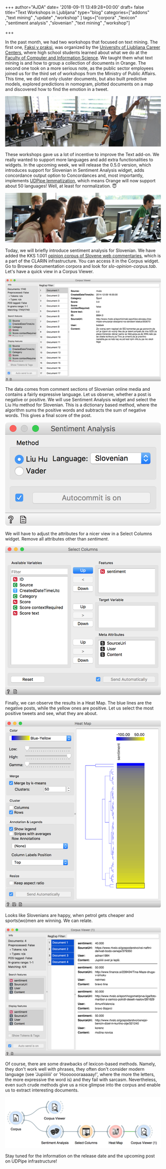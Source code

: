 +++
author="AJDA"
date= '2018-09-11 13:49:28+00:00'
draft= false
title="Text Workshops in Ljubljana"
type="blog"
categories=["addons" ,"text mining" ,"update" ,"workshop" ]
tags=["corpora" ,"lexicon" ,"sentiment analysis" ,"slovenian" ,"text mining" ,"workshop"]

+++

In the past month, we had two workshops that focused on text mining. The first one, [Faksi v praksi](https://www.kc.uni-lj.si/novice/poletna-ola-faksi-v-praksi.html), was organized by the [University of Ljubljana Career Centers](https://kc.uni-lj.si/domov.html), where high school students learned about what we do at the [Faculty of Computer and Information Science](https://fri.uni-lj.si/en). We taught them what text mining is and how to group a collection of documents in Orange. The second one took on a more serious note, as the public sector employees joined us for the third set of workshops from the Ministry of Public Affairs. This time, we did not only cluster documents, but also built predictive models, explored predictions in nomogram, plotted documents on a map and discovered how to find the emotion in a tweet.

![](/images/2018/09/1_FRI_6838.jpg)

These workshops gave us a lot of incentive to improve the Text add-on. We really wanted to support more languages and add extra functionalities to widgets. In the upcoming week, we will release the 0.5.0 version, which introduces support for Slovenian in Sentiment Analysis widget, adds concordance output option to Concordances and, most importantly, implements [UDPipe lemmatization](http://ufal.mff.cuni.cz/udpipe/users-manual#universal_dependencies_20_models), which means Orange will now support about 50 languages! Well, at least for normalization. 😇

![](/images/2018/09/3_FRI_6797.jpg)

Today, we will briefly introduce sentiment analysis for Slovenian. We have added the KKS 1.001 [opinion corpus of Slovene web commentaries](https://www.clarin.si/repository/xmlui/handle/11356/1115#), which is a part of the CLARIN infrastructure. You can access it in the Corpus widget. Go to Browse documentation corpora and look for _slo-opinion-corpus.tab_. Let's have a quick view in a Corpus Viewer.

![](/images/2018/09/Screen-Shot-2018-09-11-at-15.01.32.png)

The data comes from comment sections of Slovenian online media and contains a fairly expressive language. Let us observe, whether a post is negative or positive. We will use Sentiment Analysis widget and select the Liu Hu method for Slovenian. This is a dictionary based method, where the algorithm sums the positive words and subtracts the sum of negative words. This gives a final score of the post.

![](/images/2018/09/Screen-Shot-2018-09-11-at-15.15.42.png)

We will have to adjust the attributes for a nicer view in a Select Columns widget. Remove all attributes other than _sentiment_.

![](/images/2018/09/Screen-Shot-2018-09-11-at-15.01.43.png)

Finally, we can observe the results in a Heat Map. The blue lines are the negative posts, while the yellow ones are positive. Let us select the most positive tweets and see, what they are about.

![](/images/2018/09/Screen-Shot-2018-09-11-at-15.18.48.png)

Looks like Slovenians are happy, when petrol gets cheaper and sports(wo)men are winning. We can relate.

![](/images/2018/09/Screen-Shot-2018-09-11-at-15.19.59.png)

Of course, there are some drawbacks of lexicon-based methods. Namely, they don't work well with phrases, they often don't consider modern language (see 'Jupiiiiiii' or 'Hooooooraaaaay!', where the more the letters, the more expressive the word is) and they fail with sarcasm. Nevertheless, even such crude methods give us a nice glimpse into the corpus and enable us to extract interesting documents.

![](/images/2018/09/Screen-Shot-2018-09-11-at-15.17.45.png)

Stay tuned for the information on the release date and the upcoming post on UDPipe infrastructure!
